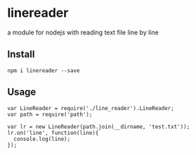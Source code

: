 linereader
==========

a module for nodejs with reading text file line by line

## Install
```npm i linereader --save```
## Usage
```
var LineReader = require('./line_reader').LineReader;
var path = require('path');

var lr = new LineReader(path.join(__dirname, 'test.txt'));
lr.on('line', function(line){
  console.log(line);
});
```
